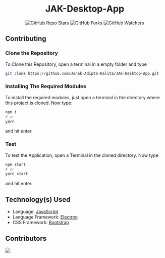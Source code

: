 <div align=center>

# JAK-Desktop-App

![GitHub Repo Stars](https://img.shields.io/github/stars/Jonak-Adipta-Kalita/JAK-Desktop-App?style=for-the-badge)
![GitHub Forks](https://img.shields.io/github/forks/Jonak-Adipta-Kalita/JAK-Desktop-App?style=for-the-badge)
![GitHub Watchers](https://img.shields.io/github/watchers/Jonak-Adipta-Kalita/JAK-Desktop-App?style=for-the-badge)

</div>

## Contributing

### Clone the Repository

To Clone this Repository, open a terminal in a empty folder and type

```bash
git clone https://github.com/Jonak-Adipta-Kalita/JAK-Desktop-App.git
```

### Installing The Required Modules

To install the required modules, just open a terminal in the directory where this project is
cloned. Now type:

```bash
npm i
# or
yarn
```

and hit enter.

### Test

To test the Application, open a Terminal in the cloned directory. Now type

```bash
npm start
# or
yarn start
```

and hit enter.

## Technology(s) Used

-   Language: [JavaScript](https://www.javascript.com/)
-   Language Framework: [Electron](https://www.electronjs.org/)
-   CSS Framework: [Bootstrap](https://getbootstrap.com/docs/4.6/getting-started/introduction/)

## Contributors

<a href = "https://github.com/Jonak-Adipta-Kalita/JAK-Desktop-App/graphs/contributors">
	<img src="https://contrib.rocks/image?repo=Jonak-Adipta-Kalita/JAK-Desktop-App" />
</a>
